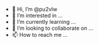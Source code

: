 - 👋 Hi, I’m @pu2vlw
- 👀 I’m interested in ...
- 🌱 I’m currently learning ...
- 💞️ I’m looking to collaborate on ...
- 📫 How to reach me ...

<!---
pu2vlw/pu2vlw is a ✨ special ✨ repository because its `README.md` (this file) appears on your GitHub profile.
You can click the Preview link to take a look at your changes.
--->
